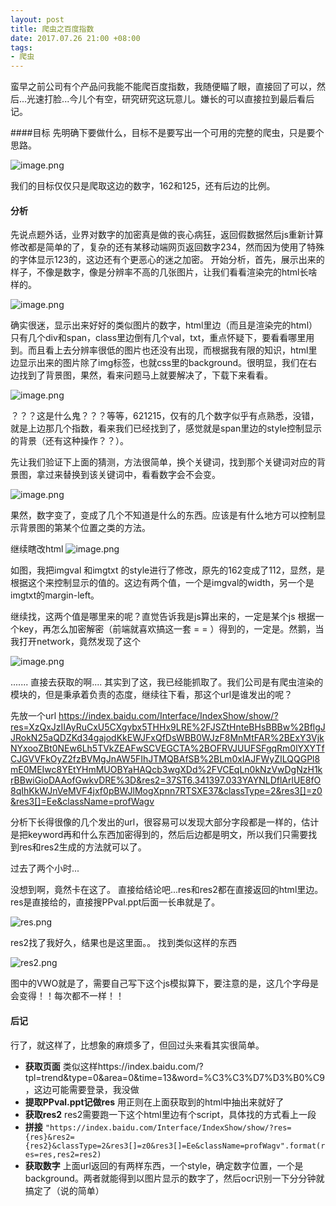 ```yaml
---
layout: post
title: 爬虫之百度指数
date: 2017.07.26 21:00 +08:00
tags: 
- 爬虫 
---
```


蛮早之前公司有个产品问我能不能爬百度指数，我随便瞄了眼，直接回了可以，然后...光速打脸...今儿个有空，研究研究这玩意儿。嫌长的可以直接拉到最后看后记。

####目标
先明确下要做什么，目标不是要写出一个可用的完整的爬虫，只是要个思路。

![image.png](http://upload-images.jianshu.io/upload_images/5574483-1585a3555b7d9c0a.png?imageMogr2/auto-orient/strip%7CimageView2/2/w/1240)

我们的目标仅仅只是爬取这边的数字，162和125，还有后边的比例。

#### 分析
先说点题外话，业界对数字的加密真是做的丧心病狂，返回假数据然后js重新计算修改都是简单的了，复杂的还有某移动端网页返回数字234，然而因为使用了特殊的字体显示123的，这边还有个更恶心的迷之加密。
开始分析，首先，展示出来的样子，不像是数字，像是分辨率不高的几张图片，让我们看看渲染完的html长啥样的。

![image.png](http://upload-images.jianshu.io/upload_images/5574483-8c68a9c9dac2bca2.png?imageMogr2/auto-orient/strip%7CimageView2/2/w/1240)

确实很迷，显示出来好好的类似图片的数字，html里边（而且是渲染完的html）只有几个div和span，class里边倒有几个val，txt，重点怀疑下，要看看哪里用到。而且看上去分辨率很低的图片也还没有出现，而根据我有限的知识，html里边显示出来的图片除了img标签，也就css里的background。很明显，我们在右边找到了背景图，果然，看来问题马上就要解决了，下载下来看看。

![image.png](http://upload-images.jianshu.io/upload_images/5574483-fcd02a66fbbe888f.png?imageMogr2/auto-orient/strip%7CimageView2/2/w/1240)

？？？这是什么鬼？？？等等，621215，仅有的几个数字似乎有点熟悉，没错，就是上边那几个指数，看来我们已经找到了，感觉就是span里边的style控制显示的背景（还有这种操作？？）。

先让我们验证下上面的猜测，方法很简单，换个关键词，找到那个关键词对应的背景图，拿过来替换到该关键词中，看看数字会不会变。

![image.png](http://upload-images.jianshu.io/upload_images/5574483-502b03aecba99be7.png?imageMogr2/auto-orient/strip%7CimageView2/2/w/1240)

果然，数字变了，变成了几个不知道是什么的东西。应该是有什么地方可以控制显示背景图的第某个位置之类的方法。

继续瞎改html
![image.png](http://upload-images.jianshu.io/upload_images/5574483-08e12950baa43cc3.png?imageMogr2/auto-orient/strip%7CimageView2/2/w/1240)

如图，我把imgval 和imgtxt 的style进行了修改，原先的162变成了112，显然，是根据这个来控制显示的值的。这边有两个值，一个是imgval的width，另一个是imgtxt的margin-left。

继续找，这两个值是哪里来的呢？直觉告诉我是js算出来的，一定是某个js 根据一个key，再怎么加密解密（前端就喜欢搞这一套  = = ）得到的，一定是。然鹅，当我打开network，竟然发现了这个

![image.png](http://upload-images.jianshu.io/upload_images/5574483-65ddb434cc5a4523.png?imageMogr2/auto-orient/strip%7CimageView2/2/w/1240)

....... 直接去获取的啊....
其实到了这，我已经能抓取了。我们公司是有爬虫渲染的模块的，但是秉承着负责的态度，继续往下看，那这个url是谁发出的呢？

先放一个url
https://index.baidu.com/Interface/IndexShow/show/?res=XzQxJzIIAyRuCxU5CXgybx5THHx9LRE%2FJSZtHnteBHsBBBw%2BflgJJRokN25aQDZKd34gajodKkEWJFxQfDsWBB0WJzF8MnMtFAR%2BExY3VjkNYxooZBt0NEw6Lh5TVkZEAFwSCVEGCTA%2BOFRVJUUFSFgqRm0lYXYTfCJGVVFkOyZ2fzBVMgJnAW5FIhJTMQBAfSB%2BLm0xIAJFWyZILQQGPl8mE0MEIwc8YEtYHmMUOBYaHAQcb3wgXDd%2FVCEqLn0kNzVwDgNzH1krBBwiGioDAAofGwkvDRE%3D&res2=37ST6.341397.033YAYNLDflArlUE8fO8qIhKkWJnVeMVF4jxf0pBWJlMogXpnn7RTSXE37&classType=2&res3[]=z0&res3[]=Ee&className=profWagv

分析下长得很像的几个发出的url，很容易可以发现大部分字段都是一样的，估计是把keyword再和什么东西加密得到的，然后后边都是明文，所以我们只需要找到res和res2生成的方法就可以了。

过去了两个小时...

没想到啊，竟然卡在这了。
直接给结论吧...res和res2都在直接返回的html里边。
res是直接给的，直接搜PPval.ppt后面一长串就是了。

![res.png](http://upload-images.jianshu.io/upload_images/5574483-f6a4e2b8fa325751.png?imageMogr2/auto-orient/strip%7CimageView2/2/w/1240)

res2找了我好久，结果也是这里面。。
找到类似这样的东西

![res2.png](http://upload-images.jianshu.io/upload_images/5574483-ef24dea99717c635.png?imageMogr2/auto-orient/strip%7CimageView2/2/w/1240)

图中的VWO就是了，需要自己写下这个js模拟算下，要注意的是，这几个字母是会变得！！每次都不一样！！

#### 后记
行了，就这样了，比想象的麻烦多了，但回过头来看其实很简单。
* **获取页面** 类似这样https://index.baidu.com/?tpl=trend&type=0&area=0&time=13&word=%C3%C3%D7%D3%B0%C9 ，这边可能需要登录，我没做
* **提取PPval.ppt记做res** 用正则在上面获取到的html中抽出来就好了
* **获取res2** res2需要跑一下这个html里边有个script，具体找的方式看上一段
* **拼接** `"https://index.baidu.com/Interface/IndexShow/show/?res={res}&res2={res2}&classType=2&res3[]=z0&res3[]=Ee&className=profWagv".format(res=res,res2=res2)` 
* **获取数字** 上面url返回的有两样东西，一个style，确定数字位置，一个是background。两者就能得到以图片显示的数字了，然后ocr识别一下分分钟就搞定了（说的简单）
